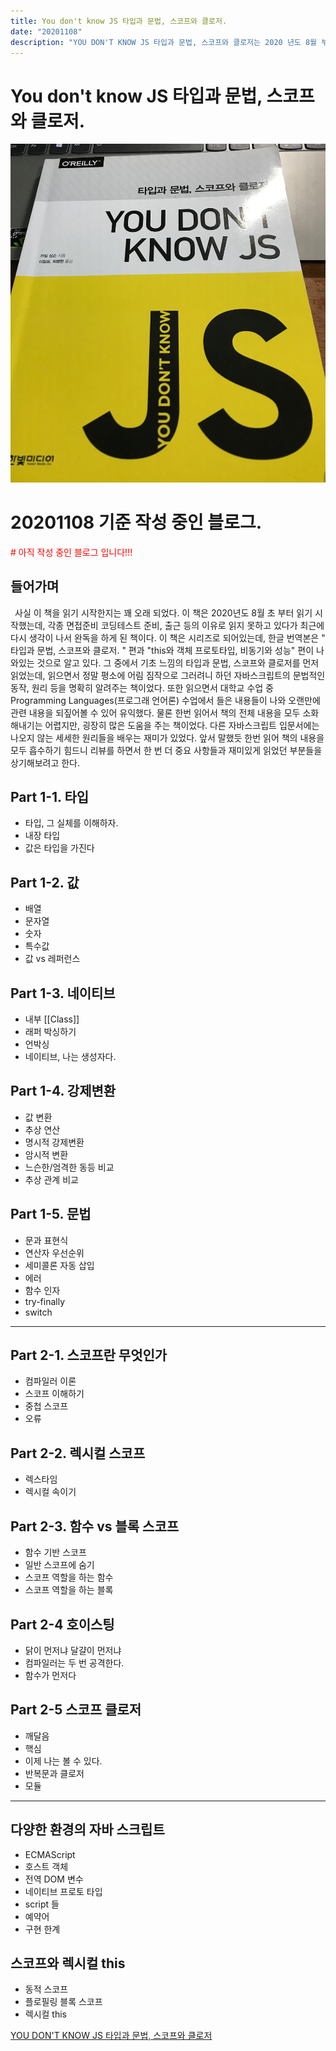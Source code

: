 ```yaml
---
title: You don't know JS 타입과 문법, 스코프와 클로저.
date: "20201108"
description: "YOU DON'T KNOW JS 타입과 문법, 스코프와 클로저는 2020 년도 8월 부터 읽기 시작했다. 이런 저런 일들이 있어서 중간 중간에 읽기를 중단하고 읽지 않고 있다가 최근에 다시 생각이 나서 완독을 하게 되었다! :) 그래서 내용을 까먹지 않고자 리뷰를 해보려고 한다."
---
```


# You don't know JS 타입과 문법, 스코프와 클로저.


![You don't know JS 타입과 문법, 스코프와 클로저.](./assets/YDKJS_1.jpg)


# 20201108 기준 작성 중인 블로그.
<span style="color:red"># 아직 작성 중인 블로그 입니다!!!</span>


## 들어가며 

&ensp;사실 이 책을 읽기 시작한지는 꽤 오래 되었다. 이 책은 2020년도 8월 초 부터 읽기 시작했는데, 각종 면접준비 코딩테스트 준비, 출근  등의 이유로 읽지 못하고 있다가 최근에 다시 생각이 나서 완독을 하게 된 책이다. 이 책은 시리즈로 되어있는데, 한글 번역본은 " 타입과 문법, 스코프와 클로저. " 편과 "this와 객체 프로토타입, 비동기와 성능" 편이 나와있는 것으로 알고 있다. 그 중에서 기초 느낌의 타입과 문법, 스코프와 클로저를 먼저 읽었는데, 읽으면서 정말 평소에 어림 짐작으로 그러려니 하던 자바스크립트의 문법적인 동작, 원리 등을 명확히 알려주는 책이었다. 또한 읽으면서 대학교 수업 중 Programming Languages(프로그래 언어론) 수업에서 들은 내용들이 나와 오랜만에 관련 내용을 되짚어볼 수 있어 유익했다. 물론 한번 읽어서 책의 전체 내용을 모두 소화해내기는 어렵지만, 굉장히 많은 도움을 주는 책이었다. 다른 자바스크립트 입문서에는 나오지 않는 세세한 원리들을 배우는 재미가 있었다. 앞서 말했듯 한번 읽어 책의 내용을 모두 흡수하기 힘드니 리뷰를 하면서 한 번 더 중요 사항들과 재미있게 읽었던 부분들을 상기해보려고 한다. 

## Part 1-1. 타입

* 타입, 그 실체를 이해하자.
* 내장 타입 
* 값은 타입을 가진다


## Part 1-2. 값

* 배열
* 문자열
* 숫자
* 특수값
* 값 vs 레퍼런스

## Part 1-3. 네이티브

* 내부 [[Class]]
* 래퍼 박싱하기
* 언박싱
* 네이티브, 나는 생성자다. 

## Part 1-4. 강제변환 

* 값 변환 
* 추상 연산
* 명시적 강제변환
* 암시적 변환
* 느슨한/엄격한 동등 비교
* 추상 관계 비교

## Part 1-5. 문법
* 문과 표현식
* 연산자 우선순위
* 세미콜론 자동 삽입
* 에러
* 함수 인자
* try-finally
* switch

---
## Part 2-1. 스코프란 무엇인가

* 컴파일러 이론
* 스코프 이해하기
* 중첩 스코프
* 오류

## Part 2-2. 렉시컬 스코프

* 렉스타임
* 렉시컬 속이기

## Part 2-3. 함수 vs 블록 스코프

* 함수 기반 스코프
* 일반 스코프에 숨기
* 스코프 역할을 하는 함수
* 스코프 역할을 하는 블록

## Part 2-4 호이스팅

* 닭이 먼저냐 달걀이 먼저냐
* 컴파일러는 두 번 공격한다.
* 함수가 먼저다

## Part 2-5 스코프 클로저
* 깨달음
* 핵심
* 이제 나는 볼 수 있다. 
* 반복문과 클로저
* 모듈

---

## 다양한 환경의 자바 스크립트

* ECMAScript 
* 호스트 객체
* 전역 DOM 변수
* 네이티브 프로토 타입
* script 들
* 예약어
* 구현 한계

## 스코프와 렉시컬 this
* 동적 스코프
* 플로필링 블록 스코프
* 렉시컬 this

[YOU DON'T KNOW JS 타입과 문법, 스코프와 클로저](https://www.hanbit.co.kr/store/books/look.php?p_code=B8227329776)
